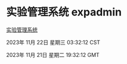 # 实验管理系统 expadmin
[实验管理系统](http://219.139.197.168:56808/expadmin-782313d2-e1b1-4ea7-932e-3a55e6a1a4d0/)

2023年 11月 22日 星期三 03:32:12 CST

2023年 11月 21日 星期二 19:32:12 GMT
